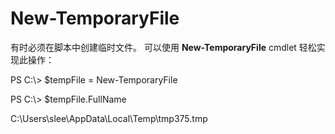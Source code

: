 # <a name="new-temporaryfile"></a>New-TemporaryFile
有时必须在脚本中创建临时文件。 可以使用 **New-TemporaryFile** cmdlet 轻松实现此操作：

PS C:\\&gt; $tempFile = New-TemporaryFile

PS C:\\&gt; $tempFile.FullName

C:\\Users\\slee\\AppData\\Local\\Temp\\tmp375.tmp
